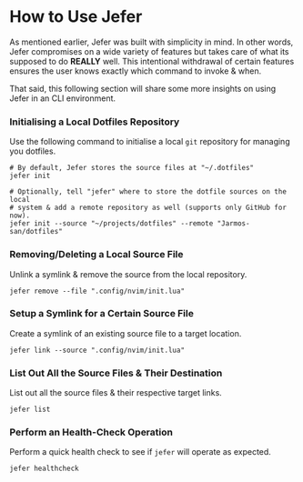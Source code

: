 # How to Use Jefer

As mentioned earlier, Jefer was built with simplicity in mind. In other words,
Jefer compromises on a wide variety of features but takes care of what its
supposed to do **REALLY** well. This intentional withdrawal of certain features
ensures the user knows exactly which command to invoke & when.

That said, this following section will share some more insights on using Jefer
in an CLI environment.

### Initialising a Local Dotfiles Repository

Use the following command to initialise a local `git` repository for managing
you dotfiles.

```shell
# By default, Jefer stores the source files at "~/.dotfiles"
jefer init

# Optionally, tell "jefer" where to store the dotfile sources on the local
# system & add a remote repository as well (supports only GitHub for now).
jefer init --source "~/projects/dotfiles" --remote "Jarmos-san/dotfiles"
```

### Removing/Deleting a Local Source File

Unlink a symlink & remove the source from the local repository.

```shell
jefer remove --file ".config/nvim/init.lua"
```

### Setup a Symlink for a Certain Source File

Create a symlink of an existing source file to a target location.

```shell
jefer link --source ".config/nvim/init.lua"
```

### List Out All the Source Files & Their Destination

List out all the source files & their respective target links.

```shell
jefer list
```

### Perform an Health-Check Operation

Perform a quick health check to see if `jefer` will operate as expected.

```shell
jefer healthcheck
```
